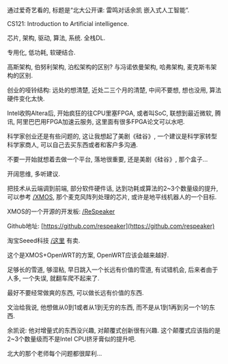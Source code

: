 通过爱奇艺看的, 标题是“北大公开课: 雷鸣对话余凯 嵌入式人工智能”.

CS121: Introduction to Artificial intelligence.

芯片, 架构, 驱动, 算法, 系统. 全栈DL.

专用化, 低功耗, 软硬结合.

高斯架构, 伯努利架构, 泊松架构的区别? 与冯诺依曼架构, 哈弗架构, 麦克斯韦架构的区别.

创业的哑铃结构: 远处的想清楚, 近处二三个月的清楚, 中间不要想, 想也没用, 算法硬件变化太快.

Intel收购Altera后, 开始疯狂的往CPU里塞FPGA, 或者叫SoC, 联想到最近微软, 腾讯, 阿里巴巴用FPGA加速云服务, 这里面有很多FPGA论文可以水吧.

科学家创业还是有些问题的, 这让我想起了美剧《硅谷》, 一个建议是科学家转型科学家商人, 可以自己去买东西或者和客户多沟通.

不要一开始就想着去做一个平台, 落地很重要, 还是美剧《硅谷》, 那个盒子...

开阔思维, 多听建议.

把技术从云端调到前端, 部分软件硬件话, 达到功耗或算法的2~3个数量级的提升, 可以参考 [/XMOS](/XMOS), 那个麦克风阵列处理的芯片, 或许是地平线机器人的一个目标.

XMOS的一个开源的开发板: [/ReSpeaker  ](/ReSpeaker)

Github地址: [https://github.com/respeaker](https://github.com/respeaker)

淘宝Seeed科技 [/这里](/这里) 有卖.

这个是XMOS+OpenWRT的方案, OpenWRT应该会越来越好.

足够长的雪道, 够湿粘, 早日跳入一个长远有价值的雪道, 有试错机会, 后来者由于人多, 一个失误, 就翻车爬不起来了.

最好不要经常做爽的东西, 可以做长远有价值的东西. 

文治给我说, 他想做从0到1或者从1到无穷的东西, 而不是从1到1再到另一个1的东西. 

余凯说: 他对增量式的东西没兴趣, 对颠覆式创新很有兴趣. 这个颠覆式应该指的是2~3个数量级而不是Intel CPU挤牙膏似的提升吧. 

北大的那个老师每个问题都很犀利...

